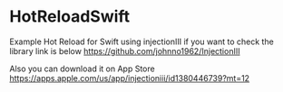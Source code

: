 # HotReloadSwift

Example Hot Reload for Swift using injectionIII
if you want to check the library link is below
https://github.com/johnno1962/InjectionIII

Also you can download it on App Store
https://apps.apple.com/us/app/injectioniii/id1380446739?mt=12
